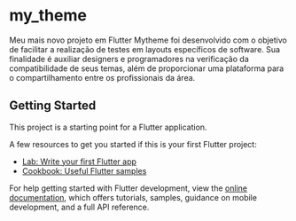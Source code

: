 # my_theme

Meu mais novo projeto em Flutter  Mytheme foi desenvolvido com o objetivo de facilitar a realização de testes em layouts específicos de software. 
Sua finalidade é auxiliar designers e programadores na verificação da compatibilidade de seus temas, além de proporcionar uma plataforma para o compartilhamento entre os profissionais da área.

## Getting Started

This project is a starting point for a Flutter application.

A few resources to get you started if this is your first Flutter project:

- [Lab: Write your first Flutter app](https://docs.flutter.dev/get-started/codelab)
- [Cookbook: Useful Flutter samples](https://docs.flutter.dev/cookbook)

For help getting started with Flutter development, view the
[online documentation](https://docs.flutter.dev/), which offers tutorials,
samples, guidance on mobile development, and a full API reference.
